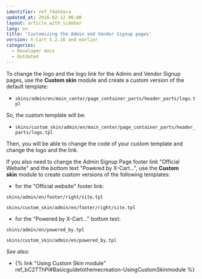 ```yaml
---
identifier: ref_f4ohXara
updated_at: 2016-02-12 00:00
layout: article_with_sidebar
lang: en
title: 'Customizing the Admin and Vendor Signup pages'
version: X-Cart 5.2.16 and earlier
categories:
  - Developer docs
  - Outdated
---
```



To change the logo and the logo link for the Admin and Vendor Signup pages, use the **Custom skin** module and create a custom version of the default template:

*   `skins/admin/en/main_center/page_container_parts/header_parts/logo.tpl`

So, the custom template will be:

*   `skins/custom_skin/admin/en/main_center/page_container_parts/header_parts/logo.tpl`

Then, you will be able to change the code of your custom template and change the logo and the link.

If you also need to change the Admin Signup Page footer link "Official Website" and the bottom text "Powered by X-Cart...", use the **Custom skin** module to create custom versions of the following templates:

*   for the "Official website" footer link:

`skins/admin/en/footer/right/site.tpl`

`skins/custom_skin/admin/en/footer/right/site.tpl`

*   for the "Powered by X-Cart..." bottom text:

`skins/admin/en/powered_by.tpl`

`skins/custom_skin/admin/en/powered_by.tpl`

_See also:_

*   {% link "Using Custom Skin module" ref_bC2TThPi#Basicguidetothemecreation-UsingCustomSkinmodule %}